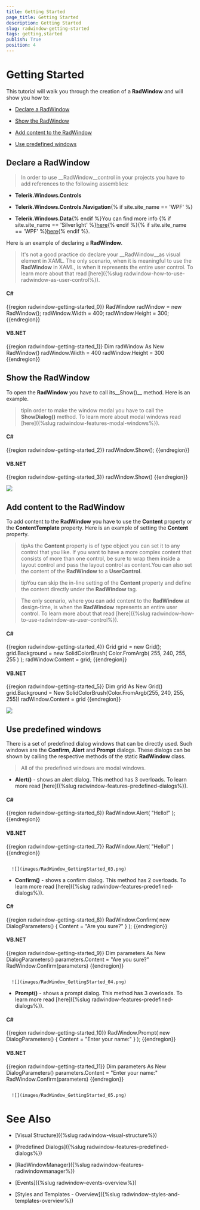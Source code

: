 ```yaml
---
title: Getting Started
page_title: Getting Started
description: Getting Started
slug: radwindow-getting-started
tags: getting,started
publish: True
position: 4
---
```


# Getting Started



This tutorial will walk you through the creation of a __RadWindow__ and will show you how to:

* [Declare a RadWindow](#Declare_a_RadWindow)

* [Show the RadWindow](#Show_the_RadWindow)

* [Add content to the RadWindow](#Add_content_to_the_RadWindow)

* [Use predefined windows](#Use_predefined_windows)

## Declare a RadWindow



>In order to use __RadWindow__control in your projects you have to add references to the following assemblies:

* __Telerik.Windows.Controls__

* __Telerik.Windows.Controls.Navigation__{% if site.site_name == 'WPF' %}

* __Telerik.Windows.Data__{% endif %}You can find more info 
            {% if site.site_name == 'Silverlight' %}[here](http://www.telerik.com/help/silverlight/installation-installing-controls-dependencies.html){% endif %}{% if site.site_name == 'WPF' %}[here](http://www.telerik.com/help/wpf/installation-installing-controls-dependencies-wpf.html){% endif %}.



Here is an example of declaring a __RadWindow__.

>It's not a good practice do declare your __RadWindow__as visual element in XAML. The only scenario, when it is meaningful to use the __RadWindow__ in XAML, is when it represents the entire user control. To learn more about that read [here]({%slug radwindow-how-to-use-radwindow-as-user-control%}).

#### __C#__

{{region radwindow-getting-started_0}}
	RadWindow radWindow = new RadWindow();
	radWindow.Width = 400;
	radWindow.Height = 300;
	{{endregion}}



#### __VB.NET__

{{region radwindow-getting-started_1}}
	Dim radWindow As New RadWindow()
	radWindow.Width = 400
	radWindow.Height = 300
	{{endregion}}



## Show the RadWindow

To open the __RadWindow__ you have to call its__Show()__ method. Here is an example.

>tipIn order to make the window modal you have to call the __ShowDialog()__ method. To learn more about modal windows read [here]({%slug radwindow-features-modal-windows%}).

#### __C#__

{{region radwindow-getting-started_2}}
	radWindow.Show();
	{{endregion}}



#### __VB.NET__

{{region radwindow-getting-started_3}}
	radWindow.Show()
	{{endregion}}



![](images/RadWindow_GettingStarted_01.png)

## Add content to the RadWindow

To add content to the __RadWindow__ you have to use the __Content__ property or the __ContentTemplate__ property. Here is an example of setting the __Content__ property.

>tipAs the __Content__ property is of type object you can set it to any control that you like. If you want to have a more complex content that consists of more than one control, be sure to wrap them inside a layout control and pass the layout control as content.You can also set the content of the __RadWindow__ to a __UserControl__.

>tipYou can skip the in-line setting of the __Content__ property and define the content directly under the __RadWindow__ tag.

>The only scenario, where you can add content to the __RadWindow__ at design-time, is when the __RadWindow__ represents an entire user control. To learn more about that read [here]({%slug radwindow-how-to-use-radwindow-as-user-control%}).

#### __C#__

{{region radwindow-getting-started_4}}
	Grid grid = new Grid();
	grid.Background = new SolidColorBrush( Color.FromArgb( 255, 240, 255, 255 ) );
	radWindow.Content = grid;
	{{endregion}}



#### __VB.NET__

{{region radwindow-getting-started_5}}
	Dim grid As New Grid()
	grid.Background = New SolidColorBrush(Color.FromArgb(255, 240, 255, 255))
	radWindow.Content = grid
	{{endregion}}



![](images/RadWindow_GettingStarted_02.png)

## Use predefined windows

There is a set of predefined dialog windows that can be directly used. Such windows are the __Confirm__, __Alert__ and __Prompt__ dialogs. These dialogs can be shown by calling the respective methods of the static __RadWindow__ class.

>All of the predefined windows are modal windows.

* __Alert()__ - shows an alert dialog. This method has 3 overloads. To learn more read [here]({%slug radwindow-features-predefined-dialogs%}).


#### __C#__

{{region radwindow-getting-started_6}}
	RadWindow.Alert( "Hello!" );
	{{endregion}}



#### __VB.NET__

{{region radwindow-getting-started_7}}
	RadWindow.Alert( "Hello!" )
	{{endregion}}




         
      ![](images/RadWindow_GettingStarted_03.png)

* __Confirm()__ - shows a confirm dialog. This method has 2 overloads. To learn more read [here]({%slug radwindow-features-predefined-dialogs%}).


#### __C#__

{{region radwindow-getting-started_8}}
	RadWindow.Confirm( new DialogParameters()
	{
	    Content = "Are you sure?"
	} );
	{{endregion}}



#### __VB.NET__

{{region radwindow-getting-started_9}}
	Dim parameters As New DialogParameters()
	parameters.Content = "Are you sure?"
	RadWindow.Confirm(parameters)
	{{endregion}}




         
      ![](images/RadWindow_GettingStarted_04.png)

* __Prompt()__ - shows a prompt dialog. This method has 3 overloads. To learn more read [here]({%slug radwindow-features-predefined-dialogs%}).


#### __C#__

{{region radwindow-getting-started_10}}
	RadWindow.Prompt( new DialogParameters()
	{
	    Content = "Enter your name:"
	} );
	{{endregion}}



#### __VB.NET__

{{region radwindow-getting-started_11}}
	Dim parameters As New DialogParameters()
	parameters.Content = "Enter your name:"
	RadWindow.Confirm(parameters)
	{{endregion}}




         
      ![](images/RadWindow_GettingStarted_05.png)

# See Also

 * [Visual Structure]({%slug radwindow-visual-structure%})

 * [Predefined Dialogs]({%slug radwindow-features-predefined-dialogs%})

 * [RadWindowManager]({%slug radwindow-features-radiwindowmanager%})

 * [Events]({%slug radwindow-events-overview%})

 * [Styles and Templates - Overview]({%slug radwindow-styles-and-templates-overview%})
